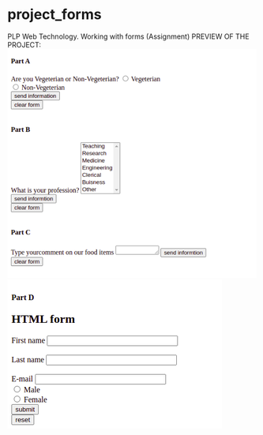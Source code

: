 # project_forms
PLP Web Technology. Working with forms (Assignment)
PREVIEW OF THE PROJECT:
![SCREENSHOT1](images/project_forms_screenshot1.png)
![SCREENSHOT2](images/project_forms_screenshot2.png)
